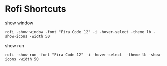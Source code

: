 # Rofi Shortcuts
show window
```
rofi -show window -font "Fira Code 12" -i -hover-select -theme lb -show-icons -width 50
```
show run
```
rofi -show run -font "Fira Code 12" -i -hover-select  -theme lb -show-icons -width 50
```
